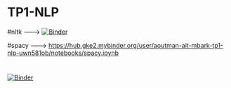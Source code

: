 # TP1-NLP
 #nltk --->
[![Binder](https://mybinder.org/badge_logo.svg)](https://mybinder.org/v2/gh/Aoutman-ait-mbarK/TP1-NLP/main?filepath=nltk%20.ipynb)


#spacy --->
    https://hub.gke2.mybinder.org/user/aoutman-ait-mbark-tp1-nlp-uwn581ob/notebooks/spacy.ipynb

#
[![Binder](https://mybinder.org/badge_logo.svg)](https://mybinder.org/v2/gh/Aoutman-ait-mbarK/TP1-NLP/HEAD)
